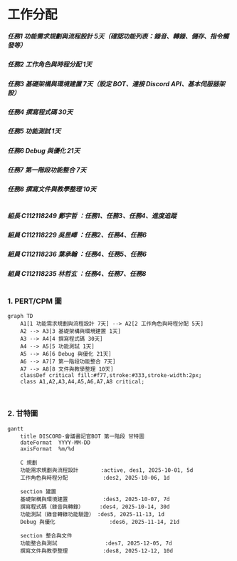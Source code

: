 # 工作分配

#####  任務1 功能需求規劃與流程設計 5天（確認功能列表：錄音、轉錄、儲存、指令觸發等）
#####  任務2 工作角色與時程分配 1天
#####  任務3 基礎架構與環境建置 7天（設定 BOT、連接 Discord API、基本伺服器架設）
#####  任務4 撰寫程式碼 30天
#####  任務5 功能測試 1天
#####  任務6 Debug 與優化 21天
#####  任務7 第一階段功能整合 7天
#####  任務8 撰寫文件與教學整理 10天
#  
#  
#  
#  
#  
#  
##### 組長 C112118249 鄭宇哲 ：任務1、任務3、任務4、進度追蹤
##### 組員 C112118229 吳昰嶧 ：任務2、任務4、任務6
##### 組員 C112118236 葉承翰 ：任務4、任務5、任務6
##### 組員 C112118235 林哲玄 ：任務4、任務7、任務8
#
#
#
#
#
### 1. PERT/CPM 圖
```mermaid
graph TD
    A1[1 功能需求規劃與流程設計 7天] --> A2[2 工作角色與時程分配 5天]
    A2 --> A3[3 基礎架構與環境建置 1天]
    A3 --> A4[4 撰寫程式碼 30天]
    A4 --> A5[5 功能測試 1天]
    A5 --> A6[6 Debug 與優化 21天]
    A6 --> A7[7 第一階段功能整合 7天]
    A7 --> A8[8 文件與教學整理 10天]
    classDef critical fill:#f77,stroke:#333,stroke-width:2px;
    class A1,A2,A3,A4,A5,A6,A7,A8 critical;



```
### 2. 甘特圖
```mermaid
gantt
    title DISCORD-會議書記官BOT 第一階段 甘特圖
    dateFormat  YYYY-MM-DD
    axisFormat  %m/%d

    C 規劃
    功能需求規劃與流程設計       :active, des1, 2025-10-01, 5d
    工作角色與時程分配           :des2, 2025-10-06, 1d

    section 建置
    基礎架構與環境建置           :des3, 2025-10-07, 7d
    撰寫程式碼（錄音與轉錄）     :des4, 2025-10-14, 30d
    功能測試（錄音轉錄功能驗證） :des5, 2025-11-13, 1d
    Debug 與優化                 :des6, 2025-11-14, 21d

    section 整合與文件
    功能整合與測試               :des7, 2025-12-05, 7d
    撰寫文件與教學整理           :des8, 2025-12-12, 10d



``` 
